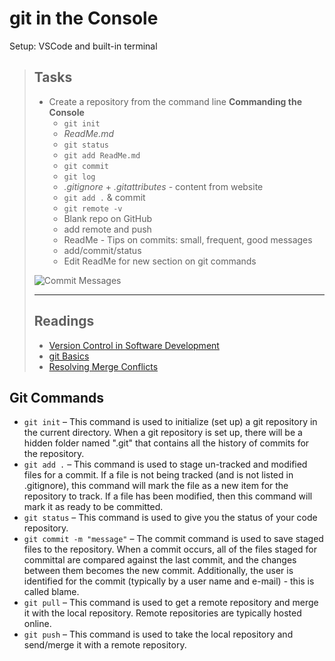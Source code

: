 # git in the Console

Setup: VSCode and built-in terminal

> ## Tasks
>
> - Create a repository from the command line **Commanding the Console**
>   - `git init`
>   - *ReadMe.md*
>   - `git status`
>   - `git add ReadMe.md`
>   - `git commit`
>   - `git log`
>   - *.gitignore* + *.gitattributes* - content from website
>   - `git add .` & commit
>   - `git remote -v`
>   - Blank repo on GitHub
>   - add remote and push
>   - ReadMe - Tips on commits: small, frequent, good messages
>   - add/commit/status
>   - Edit ReadMe for new section on git commands
>
> ![Commit Messages](https://imgs.xkcd.com/comics/git_commit.png)
>
> ----
>
> ## Readings
>
> - [Version Control in Software Development](https://dmit-2018.github.io/topics/dvcs/)
> - [git Basics](https://dmit-2018.github.io/topics/dvcs/gh4w.html#signing-up-with-github-com)
> - [Resolving Merge Conflicts](https://dmit-2018.github.io/topics/dvcs/conflicts/)

## Git Commands

- `git init` – This command is used to initialize (set up) a git repository in the current directory. When a git repository is set up, there will be a hidden folder named ".git" that contains all the history of commits for the repository.
- `git add .` – This command is used to stage un-tracked and modified files for a commit. If a file is not being tracked (and is not listed in .gitignore), this command will mark the file as a new item for the repository to track. If a file has been modified, then this command will mark it as ready to be committed.
- `git status` – This command is used to give you the status of your code repository.
- `git commit -m "message"` – The commit command is used to save staged files to the repository. When a commit occurs, all of the files staged for committal are compared against the last commit, and the changes between them becomes the new commit. Additionally, the user is identified for the commit (typically by a user name and e-mail) - this is called blame.
- `git pull` – This command is used to get a remote repository and merge it with the local repository. Remote repositories are typically hosted online.
- `git push` – This command is used to take the local repository and send/merge it with a remote repository.

